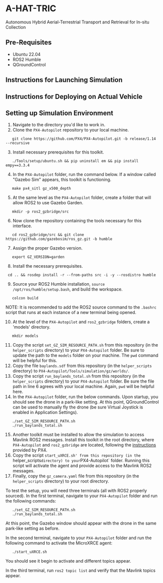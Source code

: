 # A-HAT-TRIC
Autonomous Hybrid Aerial-Terrestrial Transport and Retrieval for In-situ Collection

## Pre-Requisites
- Ubuntu 22.04
- ROS2 Humble
- QGroundControl

## Instructions for Launching Simulation

## Instructions for Deploying on Actual Vehicle

## Setting up Simulation Environment
1. Navigate to the directory you'd like to work in.
2. Clone the `PX4-Autopilot` repository to your local machine.
```
   git clone https://github.com/PX4/PX4-Autopilot.git -b release/1.14 --recursive
```
3. Install necessary prerequisites for this toolkit.
```
   ./Tools/setup/ubuntu.sh && pip uninstall em && pip install empy==3.3.4
```
4. In the `PX4-Autopilot` folder, run the command below. If a window called "Gazebo Sim" appears, this toolkit is functioning.
```
   make px4_sitl gz_x500_depth
```
5. At the same level as the `PX4-Autopilot` folder, create a folder that will allow ROS2 to use Gazebo Garden.
```
   mkdir -p ros2_gzbridge/src
```
6. Now clone the repository containing the tools necessary for this interface.
```
   cd ros2_gzbridge/src && git clone https://github.com/gazebosim/ros_gz.git -b humble
```
7. Assign the proper Gazebo version.
```
   export GZ_VERSION=garden
```
8. Install the necessary prerequisites.
```
 cd .. && rosdep install -r --from-paths src -i -y --rosdistro humble
```
9. Source your ROS2 Humble installation, `source /opt/ros/humble/setup.bash`, and build the workspace.
```
   colcon build
```
NOTE: It is recommended to add the ROS2 source command to the `.bashrc` script that runs at each instance of a new terminal being opened.

10. At the level of the `PX4-Autopilot` and `ros2_gzbridge` folders, create a 'models' directory.
```
   mkdir models
```
11. Copy the script `set_GZ_SIM_RESOURCE_PATH.sh` from this repository (in the `helper_scripts` directory) to your `PX4-Autopilot` folder. Be sure to update the path to the `models` folder on your machine. The `pwd` command will be helpful for this.
12. Copy the file `baylands.sdf` from this repository (in the `helper_scripts` directory) to `PX4-Autopilot/Tools/simulation/gz/worlds/`.
13. Copy the script `run_baylands_total.sh` from this repository (in the `helper_scripts` directory) to your `PX4-Autopilot` folder. Be sure the file path in line 6 agrees with your local machine. Again, `pwd` will be helpful here.
14. In the `PX4-Autopilot` folder, run the below commands. Upon startup, you should see the drone in a park-like setting. At this point, QGroundControl can be used to manually fly the drone (be sure Virtual Joystick is enabled in Application Settings).
```
   ./set_GZ_SIM_RESOURCE_PATH.sh
   ./run_baylands_total.sh
```
15. Another toolkit must be installed to allow the simulation to access Mavlink ROS2 messages. Install this toolkit in the root directory, where `PX4-Autopilot` and `ros2_gzbridge` are located, following the [instructions](https://docs.px4.io/main/en/middleware/uxrce_dds.html) provided by PX4.
16. Copy the script `start_uXRCE.sh' from this repository (in the `helper_scripts` directory) to your `PX4-Autopilot` folder. Running this script will activate the agent and provide access to the Mavlink ROS2 messages.
17. Finally, copy the `gz_camera.yaml` file from this repository (in the `helper_scripts` directory) to your root directory.

To test the setup, you will need three terminals (all with ROS2 properly sourced). In the first terminal, navigate to your `PX4-Autopilot` folder and run the following commands:
```
   ./set_GZ_SIM_RESOURCE_PATH.sh
   ./run_baylands_total.sh
```
At this point, the Gazebo window should appear with the drone in the same park-like setting as before.

In the second terminal, navigate to your `PX4-Autopilot` folder and run the following command to activate the MicroXRCE agent:
```
   ./start_uXRCE.sh
```
You should see it begin to activate and different topics appear.

In the third terminal, run `ros2 topic list` and verify that the Mavlink topics appear.
